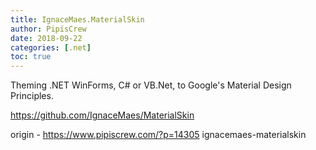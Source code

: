 ```yaml
---
title: IgnaceMaes.MaterialSkin
author: PipisCrew
date: 2018-09-22
categories: [.net]
toc: true
---
```


Theming .NET WinForms, C# or VB.Net, to Google's Material Design Principles.

https://github.com/IgnaceMaes/MaterialSkin

origin - https://www.pipiscrew.com/?p=14305 ignacemaes-materialskin